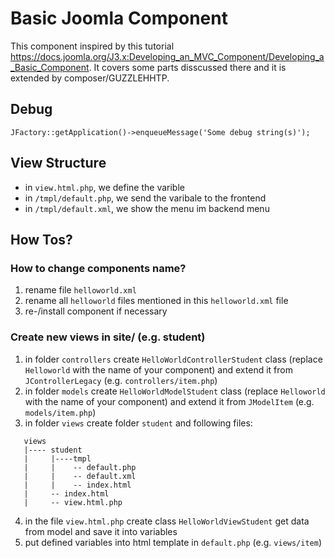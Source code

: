 # Basic Joomla Component

This component inspired by this tutorial https://docs.joomla.org/J3.x:Developing_an_MVC_Component/Developing_a_Basic_Component. It covers some parts disscussed there and it is extended by composer/GUZZLEHHTP.

## Debug
`JFactory::getApplication()->enqueueMessage('Some debug string(s)');`

## View Structure
- in `view.html.php`, we define the varible
- in `/tmpl/default.php`, we send the varibale to the frontend
- in `/tmpl/default.xml`, we show the menu im backend menu

## How Tos?

### How to change components name?
1. rename file `helloworld.xml`
2. rename all `helloworld` files mentioned in this `helloworld.xml` file
3. re-/install component if necessary

### Create new views in site/ (e.g. student)
1. in folder `controllers` create `HelloWorldControllerStudent` class (replace `Helloworld` with the name of your component)
and extend it from `JControllerLegacy` (e.g. `controllers/item.php`)
2. in folder `models` create `HelloWorldModelStudent` class (replace `Helloworld` with the name of your component) 
and extend it from `JModelItem` (e.g. `models/item.php`)
3. in folder `views` create folder `student` and following files:
```
   views
   |---- student
   |     |----tmpl
   |     |    -- default.php
   |     |    -- default.xml
   |     |    -- index.html
   |     -- index.html 
   |     -- view.html.php
```
4. in the file `view.html.php` create class `HelloWorldViewStudent` get data from model and save it into variables
5. put defined variables into html template in `default.php` (e.g. `views/item`)